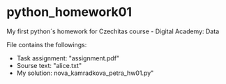 # python_homework01
My first python´s homework for Czechitas course - Digital Academy: Data

File contains the followings:
- Task assignment: "assignment.pdf"
- Sourse text: "alice.txt"
- My solution: nova_kamradkova_petra_hw01.py"
